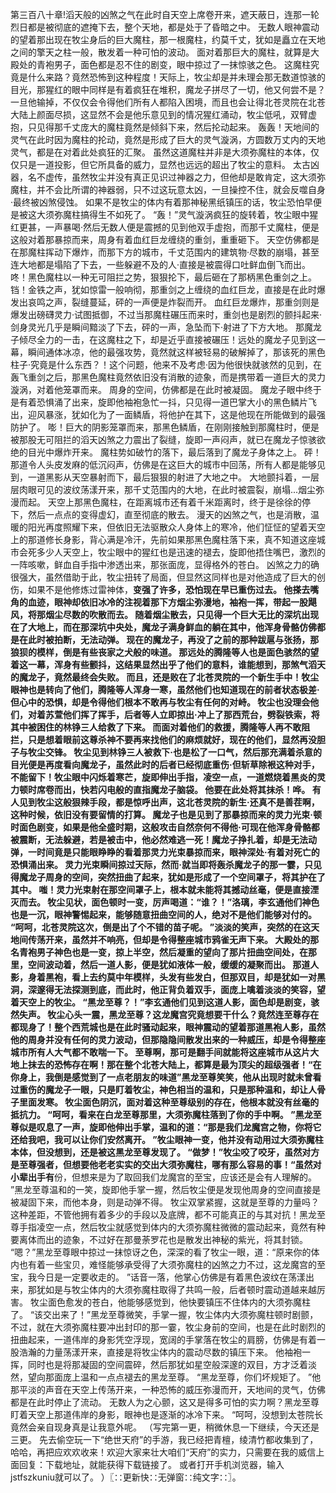第三百八十章!滔天般的凶煞之气在此时自天空上席卷开来，遮天蔽日，连那一轮烈日都是被彻底的遮掩下去，整个天地，都是处于了昏暗之中。
无数人眼神震动的望着那出现在牧尘身后的巨大魔柱，那一根魔柱，约莫千丈，犹如是矗立在天地之间的擎天之柱一般，散发着一种可怕的波动。
面对着那巨大的魔柱，就算是大殿处的青袍男子，面色都是忍不住的剧变，眼中掠过了一抹惊骇之色。
这魔柱究竟是什么来路？竟然恐怖到这种程度！天际上，牧尘却是并未理会那无数道惊骇的目光，那猩红的眼中同样是有着疯狂在堆积，魔龙子拼尽了一切，他又何尝不是？一旦他输掉，不仅仅会令得他们所有人都陷入困境，而且也会让得北苍灵院在北苍大陆上颜面尽损，这显然不会是他乐意见到的情况猩红涌动，牧尘低吼，双臂虚抱，只见得那千丈庞大的魔柱竟然是倾斜下来，然后抡动起来。
轰轰！天地间的灵气在此时因为魔柱的抡动，竟然是形成了巨大的灵气漩涡，方圆数万丈内的天地灵气，都是在对着此处疯狂的汇聚。
虽然这道魔柱并非是大须弥魔柱的本体，仅仅只是一道投影，但它所具备的威力，显然也远远的超出了牧尘的意料。
太古凶器，名不虚传，虽然牧尘并没有真正见识过神器之力，但他却是敢肯定，这大须弥魔柱，并不会比所谓的神器弱，只不过这玩意太凶，一旦操控不住，就会反噬自身·最终被凶煞侵蚀。
如果不是牧尘的体内有着那神秘黑纸镇压的话，牧尘恐怕早便是被这大须弥魔柱搞得生不如死了。
“轰！”灵气漩涡疯狂的旋转着，牧尘眼中猩红更甚，一声暴喝·然后无数人便是震撼的见到他双手虚抱，而那千丈魔柱，便是这般对着那暴掠而来，周身有着血红巨龙缠绕的重剑，重重砸下。
天空仿佛都是在那魔柱挥动下爆炸，而那下方的城市，千丈范围内的建筑物·尽数的崩塌，甚至连大地都是塌陷了下去，一些躲避不及的人·直接是被震得口吐鲜血倒飞而出。
咚！黑色魔柱以一种无可阻拦之势，狠狠抡下，最后砸在了那柄黑色重剑之上。
铛！金铁之声，犹如惊雷一般响彻，那重剑之上缠绕的血红巨龙，直接是在此时爆发出哀鸣之声，裂缝蔓延，砰的一声便是炸裂而开。
血红巨龙爆炸，那重剑则是爆发出磅礴灵力·试图抵御，不过当那魔柱碾压而来时，重剑也是剧烈的颤抖起来·剑身灵光几乎是瞬间黯淡了下去，砰的一声，急坠而下·射进了下方大地。
那魔龙子倾尽全力的一击，在这魔柱之下，却是近乎直接被碾压！远处的魔龙子见到这一幕，瞬间通体冰凉，他的最强攻势，竟然就这样被轻易的破解掉了，那该死的黑色柱子·究竟是什么东西？！这个问题，他来不及考虑·因为他很快就骇然的见到，在轰飞重剑之后，那黑色魔柱竟然依旧没有消散的迹象，而是携带着一道巨大的灵力漩涡，对着他笼罩而来。
周身的空间，仿佛都是在此时被凝固。
魔龙子眼中终于是有着恐惧涌了出来，旋即他袖袍急忙一抖，只见得一道巴掌大小的黑色鳞片飞出，迎风暴涨，犹如化为了一面鳞盾，将他护在其下，这是他现在所能做到的最强防护了。
嘭！巨大的阴影笼罩而来，那黑色鳞盾，在刚刚接触到那魔柱时，便是被那股无可阻拦的滔天凶煞之力震出了裂缝，旋即一声闷声，就已在魔龙子惊骇欲绝的目光中爆炸开来。
魔柱势如破竹的落下，最后落到了魔龙子身体之上。
砰！那道令人头皮发麻的低沉闷声，仿佛是在这巨大的城市中回荡，所有人都是能够见到，一道黑影从天空暴射而下，最后狠狠的射进了大地之中。
大地颤抖着，一层层肉眼可见的波纹荡漾开来，那千丈范围内的大地，在此时被震裂，崩塌...烟尘弥漫而起。
天空上那黑色魔柱，在距离城市还有着千米距离时，终于是徐徐的停下，然后一点点的变得虚幻，直至彻底的散去。
漫天的凶煞之气，也是消散，温暖的阳光再度照耀下来，但依旧无法驱散众人身体上的寒冷，他们怔怔的望着天空上的那道修长身影，背心满是冷汗，先前如果那黑色魔柱落下来，真不知道这座城市会死多少人天空上，牧尘眼中的猩红也是迅速的褪去，旋即他捂住嘴巴，激烈的一阵咳嗽，鲜血自手指中渗透出来，那张面庞，显得格外的苍白。
凶煞之力的确很强大，虽然借助于此，牧尘扭转了局面，但显然这同样也是对他造成了巨大的创伤，如果不是他修炼过雷神体，**变强了许多，恐怕现在早已重伤过去。
他搽去嘴角的血迹，眼神却依旧冰冷的注视着那下方烟尘弥漫地，袖袍一挥，带起一股飓风，将那烟尘尽数的吹散而去。
随着烟尘散去，只见得一个巨大无比的深坑出现在了大地上，而在那深坑中央处，魔龙子满身鲜血的躺在其中，他浑身骨骼仿佛都是在此时被拍断，无法动弹。
现在的魔龙子，再没了之前的那种跋扈与张扬，那狼狈的模样，倒是有些丧家之犬般的味道。
那远处的腾隆等人也是面色骇然的望着这一幕，浑身有些颤抖，这结果显然出乎了他们的意料，谁能想到，那煞气滔天的魔龙子，竟然最终会失败。
而且，还是败在了北苍灵院的一个新生手中！牧尘眼神也是转向了他们，腾隆等人浑身一寒，虽然他们也知道现在的前者状态极差·但心中的恐惧，却是令得他们根本不敢再与牧尘有任何的对峙。
牧尘也没理会他们，对着苏萱他们挥了挥手，后者等人立即掠出·冲上了那西荒台，劈裂铁索，将其中被困住的林铮三人给救了下来。
而面对着他们的救援，腾隆等人再不敢阻拦，只是想着眼前这尊杀神不要再来找他们的麻烦就好，现在的他们，显然再没胆子与牧尘交锋。
牧尘见到林铮三人被救下·也是松了一口气，然后那充满着杀意的目光便是再度看向魔龙子，虽然此时的后者已经彻底重伤·但斩草除裉这种对手，不能留下！牧尘眼中闪烁着寒芒，旋即伸出手指，凌空一点，一道燃烧着黑炎的灵力顿时席卷而出，快若闪电般的直指魔龙子脑袋。
他要在此处将其抹杀！哗。
有人见到牧尘这般狠辣手段，都是惊呼出声，这北苍灵院的新生·还真不是善茬啊，这种时候，依旧没有要留情的打算。
魔龙子也是见到了那暴掠而来的灵力光束·顿时面色剧变，如果是他全盛时期，这般攻击自然奈何不得他·可现在他浑身骨骼都被震断，无法躲避，若是被击中，他必然难逃一死！魔龙子挣扎着，却是无法动弹，一时间竟是只能眼睁睁的看着那灵力光束暴掠而来，眼神深处·有着对死亡的恐惧涌出来。
灵力光束瞬间掠过天际，然而·就当即将轰杀魔龙子的那一霎，只见得魔龙子周身的空间，突然扭曲了起来，犹如是形成了一个空间罩子，将其护在了其中。
嗤！灵力光束射在那空间罩子上，根本就未能将其撼动丝毫，便是直接湮灭而去。
牧尘见状，面色顿时一变，厉声喝道：“谁？！”洛璃，李玄通他们神色也是一沉，眼神警惕起来，能够随意扭曲空间的人，绝对不是他们能够对付的。
“呵呵，北苍灵院这次，倒是出了个不错的苗子呢。
”淡淡的笑声，突然的在这天地间传荡开来，虽然并不响亮，但却是令得整座城市鸦雀无声下来。
大殿处的那名青袍男子神色也是一变，掠上半空，然后凝重的望向了那片扭曲空间处，在那里，空间波动着，然后一道人影，便是犹如液体一般，缓缓的凝聚而出。
那道人影，身着黑袍，看上去约莫中年模样，头发有些发白，但那双目，却是犹如一对黑洞，深邃得无法探测到底，而此时，他正背负着双手，面庞上噙着淡淡的笑容，望着天空上的牧尘。
“黑龙至尊？！”李玄通他们见到这道人影，面色却是剧变，骇然失声。
牧尘心头一震，黑龙至尊？这龙魔宫究竟想要干什么？竟然连至尊存在都现身了！整个西荒城也是在此时骚动起来，眼神震动的望着那道黑袍人影，虽然他的周身并没有任何的灵力波动，但那隐隐间散发出来的一种威压，却是令得整座城市所有人大气都不敢喘一下。
至尊啊，那可是翻手间就能将这座城市从这片大地上抹去的恐怖存在啊！那在整个北苍大陆上，都算是最为顶尖的超级强者！“在你身上，我倒是感觉到了一点老朋友的味道”黑龙至尊笑笑，他从出现时就未曾看过重伤的魔龙子一眼，只是盯着牧尘，神色相当的温和，只是那种温和，却让人骨子里面发寒。
牧尘面色阴沉，面对着这种至尊级别的存在，他根本就没有丝毫的抵抗力。
“呵呵，看来在白龙至尊那里，大须弥魔柱落到了你的手中啊。
”黑龙至尊似是叹息了一声，旋即他伸出手掌，温和的道：“那是我们龙魔宫之物，你将它还给我吧，我可以让你们安然离开。
”牧尘眼神一变，他并没有动用过大须弥魔柱本体，但没想到，还是被这黑龙至尊发现了。
“做梦！”牧尘咬了咬牙，虽然对方是至尊强者，但想要他老老实实的交出大须弥魔柱，哪有那么容易的事！“虽然对小辈出手有**份，但想来是为了取回我们龙魔宫的至宝，应该还是会有人理解的。
”黑龙至尊温和的一笑，旋即他手掌一握，然后牧尘便是发现他周身的空间直接是被凝固下来，而他本身，则是动弹不得。
牧尘双掌紧握，这就是至尊的力量吗？这种差距，不管他拥有着多少的手段以及底牌，都不可能真正的与其对抗！黑龙至尊手指凌空一点，然后牧尘就感觉到体内的大须弥魔柱微微的震动起来，竟然有种要离体而出的迹象，不过好在那曼荼罗花也是散发出神秘的紫光，将其封锁。
“嗯？”黑龙至尊眼中掠过一抹惊讶之色，深深的看了牧尘一眼，道：“原来你的体内也有着一些宝贝，难怪能够承受得了大须弥魔柱的凶煞之力不过，这龙魔宫的至宝，我今日是一定要收走的。
”话音一落，他掌心仿佛是有着黑色波纹在荡漾出来，那犹如是与牧尘体内的大须弥魔柱取得了共鸣一般，后者顿时震动道越来越厉害。
牧尘面色愈发的苍白，他能够感觉到，他快要镇压不住体内的大须弥魔柱了。
“该交出来了！”黑龙至尊微笑，手掌一握，牧尘体内大须弥魔柱顿时剧颤，不过，就在大须弥魔柱要冲出封印的那一霎，牧尘身前的空间，也是在此时剧烈的扭曲起来，一道伟岸的身影凭空浮现，宽阔的手掌落在牧尘的肩膀，仿佛是有着一股浩瀚的力量荡漾开来，直接是将牧尘体内的震动尽数的镇压下来。
他袖袍一挥，同时也是将那凝固的空间震碎，然后那犹如星空般深邃的双目，方才泛着淡然，望向那面庞上温和一点点褪去的黑龙至尊。
“黑龙至尊，你们坏规矩了。
”他那平淡的声音在天空上传荡开来，一种恐怖的威压弥漫而开，天地间的灵气，仿佛都是在此时停止了流动。
无数人为之心颤，这又是得多可怕的实力啊？黑龙至尊盯着天空上那道伟岸的身影，眼神也是逐渐的冰冷下来。
“呵呵，没想到太苍院长竟然会亲自现身真是让我意外呢。
（写完第一更，稍微休息一下继续，今天还是三更。
先去偷空玩一下“绝世天府”的手游，我已经把青檀，绫清竹都收集到了，哈哈，再把应欢欢收来！欢迎大家来壮大咱们“天府”的实力，只需要在我的威信上面回复：下载地址，就能获得下载链接了。
或者打开手机浏览器，输入jstfszkuniu就可以了。
）〖∷更新快∷无弹窗∷纯文字∷〗。
